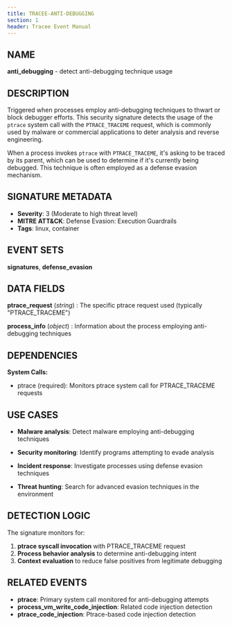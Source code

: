 ```yaml
---
title: TRACEE-ANTI-DEBUGGING
section: 1
header: Tracee Event Manual
---
```


## NAME

**anti_debugging** - detect anti-debugging technique usage

## DESCRIPTION

Triggered when processes employ anti-debugging techniques to thwart or block debugger efforts. This security signature detects the usage of the `ptrace` system call with the `PTRACE_TRACEME` request, which is commonly used by malware or commercial applications to deter analysis and reverse engineering.

When a process invokes `ptrace` with `PTRACE_TRACEME`, it's asking to be traced by its parent, which can be used to determine if it's currently being debugged. This technique is often employed as a defense evasion mechanism.

## SIGNATURE METADATA

- **Severity**: 3 (Moderate to high threat level)
- **MITRE ATT&CK**: Defense Evasion: Execution Guardrails
- **Tags**: linux, container

## EVENT SETS

**signatures**, **defense_evasion**

## DATA FIELDS

**ptrace_request** (*string*)
: The specific ptrace request used (typically "PTRACE_TRACEME")

**process_info** (*object*)
: Information about the process employing anti-debugging techniques

## DEPENDENCIES

**System Calls:**

- ptrace (required): Monitors ptrace system call for PTRACE_TRACEME requests

## USE CASES

- **Malware analysis**: Detect malware employing anti-debugging techniques

- **Security monitoring**: Identify programs attempting to evade analysis

- **Incident response**: Investigate processes using defense evasion techniques

- **Threat hunting**: Search for advanced evasion techniques in the environment

## DETECTION LOGIC

The signature monitors for:

1. **ptrace syscall invocation** with PTRACE_TRACEME request
2. **Process behavior analysis** to determine anti-debugging intent
3. **Context evaluation** to reduce false positives from legitimate debugging

## RELATED EVENTS

- **ptrace**: Primary system call monitored for anti-debugging attempts
- **process_vm_write_code_injection**: Related code injection detection
- **ptrace_code_injection**: Ptrace-based code injection detection